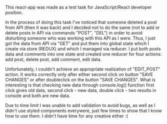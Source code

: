This react-app was made as a test task for JavaScript/React developer position.

In the process of doing this task I've noticed that someone deleted a post from API (then it was back) and I decided not to do the same (not to add or delete posts in API via commands "POST", "DEL") in order to avoid disturbing someone who was working with this API as I were. Thus, I just got the data from API via "GET" and put them into global state which I create via store (REDUX) and which I managed via reducer. I put both posts data and comments into one state and created one reducer for four actions: add post, delete post, add comment, edit data.

Unfortunately, I couldn't achieve an appropriate realization of "EDIT_POST" action. It works correctly only after either second click on button "SAVE CHANGES" or after doubleclick on the button "SAVE CHANGES". What is interesting is that checking new data through console.log() function first click gives old data, second click - new data, double click - two results in console and both are new data.

Due to time limit I was unable to add validation to avoid bugs, as well as I didn't use styled components everywere, just few times to show that I know how to use them. I didn't have time for any creative either :(
